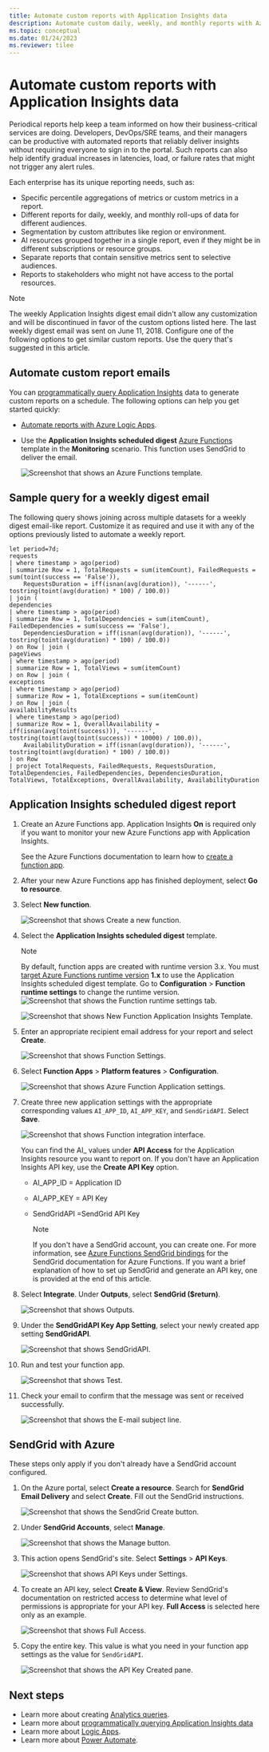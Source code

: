 ```yaml
---
title: Automate custom reports with Application Insights data
description: Automate custom daily, weekly, and monthly reports with Azure Monitor Application Insights data.
ms.topic: conceptual
ms.date: 01/24/2023
ms.reviewer: tilee
---
```


# Automate custom reports with Application Insights data

Periodical reports help keep a team informed on how their business-critical services are doing. Developers, DevOps/SRE teams, and their managers can be productive with automated reports that reliably deliver insights without requiring everyone to sign in to the portal. Such reports can also help identify gradual increases in latencies, load, or failure rates that might not trigger any alert rules.

Each enterprise has its unique reporting needs, such as:

* Specific percentile aggregations of metrics or custom metrics in a report.
* Different reports for daily, weekly, and monthly roll-ups of data for different audiences.
* Segmentation by custom attributes like region or environment.
* AI resources grouped together in a single report, even if they might be in different subscriptions or resource groups.
* Separate reports that contain sensitive metrics sent to selective audiences.
* Reports to stakeholders who might not have access to the portal resources.

> [!NOTE]
> The weekly Application Insights digest email didn't allow any customization and will be discontinued in favor of the custom options listed here. The last weekly digest email was sent on June 11, 2018. Configure one of the following options to get similar custom reports. Use the query that's suggested in this article.

## Automate custom report emails

You can [programmatically query Application Insights](/rest/api/application-insights/) data to generate custom reports on a schedule. The following options can help you get started quickly:

* [Automate reports with Azure Logic Apps](../../connectors/connectors-azure-application-insights.md).
* Use the **Application Insights scheduled digest** [Azure Functions](../../azure-functions/functions-get-started.md) template in the **Monitoring** scenario. This function uses SendGrid to deliver the email.

    ![Screenshot that shows an Azure Functions template.](./media/automate-custom-reports/azure-function-template.png)

## Sample query for a weekly digest email
The following query shows joining across multiple datasets for a weekly digest email-like report. Customize it as required and use it with any of the options previously listed to automate a weekly report.

```AIQL
let period=7d;
requests
| where timestamp > ago(period)
| summarize Row = 1, TotalRequests = sum(itemCount), FailedRequests = sum(toint(success == 'False')),
    RequestsDuration = iff(isnan(avg(duration)), '------', tostring(toint(avg(duration) * 100) / 100.0))
| join (
dependencies
| where timestamp > ago(period)
| summarize Row = 1, TotalDependencies = sum(itemCount), FailedDependencies = sum(success == 'False'),
    DependenciesDuration = iff(isnan(avg(duration)), '------', tostring(toint(avg(duration) * 100) / 100.0))
) on Row | join (
pageViews
| where timestamp > ago(period)
| summarize Row = 1, TotalViews = sum(itemCount)
) on Row | join (
exceptions
| where timestamp > ago(period)
| summarize Row = 1, TotalExceptions = sum(itemCount)
) on Row | join (
availabilityResults
| where timestamp > ago(period)
| summarize Row = 1, OverallAvailability = iff(isnan(avg(toint(success))), '------', tostring(toint(avg(toint(success)) * 10000) / 100.0)),
    AvailabilityDuration = iff(isnan(avg(duration)), '------', tostring(toint(avg(duration) * 100) / 100.0))
) on Row
| project TotalRequests, FailedRequests, RequestsDuration, TotalDependencies, FailedDependencies, DependenciesDuration, TotalViews, TotalExceptions, OverallAvailability, AvailabilityDuration
```

## Application Insights scheduled digest report

1. Create an Azure Functions app. Application Insights **On** is required only if you want to monitor your new Azure Functions app with Application Insights.

   See the Azure Functions documentation to learn how to [create a function app](../../azure-functions/functions-get-started.md).

1. After your new Azure Functions app has finished deployment, select **Go to resource**.

1. Select **New function**.

   ![Screenshot that shows Create a new function.](./media/automate-custom-reports/new-function.png)

1. Select the **Application Insights scheduled digest** template.

     > [!NOTE]
     > By default, function apps are created with runtime version 3.x. You must [target Azure Functions runtime version](../../azure-functions/set-runtime-version.md) **1.x** to use the Application Insights scheduled digest template. Go to **Configuration** > **Function runtime settings** to change the runtime version. ![Screenshot that shows the Function runtime settings tab.](./media/automate-custom-reports/change-runtime-v.png)

   ![Screenshot that shows New Function Application Insights Template.](./media/automate-custom-reports/function-app-04.png)

1. Enter an appropriate recipient email address for your report and select **Create**.

   ![Screenshot that shows Function Settings.](./media/automate-custom-reports/scheduled-digest.png)

1. Select **Function Apps** > **Platform features** > **Configuration**.

    ![Screenshot that shows Azure Function Application settings.](./media/automate-custom-reports/config.png)

1. Create three new application settings with the appropriate corresponding values ``AI_APP_ID``, ``AI_APP_KEY``, and ``SendGridAPI``. Select **Save**.

     ![Screenshot that shows Function integration interface.](./media/automate-custom-reports/app-settings.png)
    
    You can find the AI_ values under **API Access** for the Application Insights resource you want to report on. If you don't have an Application Insights API key, use the **Create API Key** option.
    
   * AI_APP_ID = Application ID
   * AI_APP_KEY = API Key
   * SendGridAPI =SendGrid API Key

     > [!NOTE]
     > If you don't have a SendGrid account, you can create one. For more information, see [Azure Functions SendGrid bindings](../../azure-functions/functions-bindings-sendgrid.md) for the SendGrid documentation for Azure Functions. If you want a brief explanation of how to set up SendGrid and generate an API key, one is provided at the end of this article.

1. Select **Integrate**. Under **Outputs**, select **SendGrid ($return)**.

     ![Screenshot that shows Outputs.](./media/automate-custom-reports/integrate.png)

1. Under the **SendGridAPI Key App Setting**, select your newly created app setting **SendGridAPI**.

     ![Screenshot that shows SendGridAPI.](./media/automate-custom-reports/sendgrid-output.png)

1. Run and test your function app.

     ![Screenshot that shows Test.](./media/automate-custom-reports/function-app-11.png)

1. Check your email to confirm that the message was sent or received successfully.

     ![Screenshot that shows the E-mail subject line.](./media/automate-custom-reports/function-app-12.png)

## SendGrid with Azure

These steps only apply if you don't already have a SendGrid account configured.

1. On the Azure portal, select **Create a resource**. Search for **SendGrid Email Delivery** and select **Create**. Fill out the SendGrid instructions.

     ![Screenshot that shows the SendGrid Create button.](./media/automate-custom-reports/sendgrid.png)

1. Under **SendGrid Accounts**, select **Manage**.

     ![Screenshot that shows the Manage button.](./media/automate-custom-reports/sendgrid-manage.png)

1. This action opens SendGrid's site. Select **Settings** > **API Keys**.

     ![Screenshot that shows API Keys under Settings.](./media/automate-custom-reports/function-app-15.png)

1. To create an API key, select **Create & View**. Review SendGrid's documentation on restricted access to determine what level of permissions is appropriate for your API key. **Full Access** is selected here only as an example.

   ![Screenshot that shows Full Access.](./media/automate-custom-reports/function-app-16.png)

1. Copy the entire key. This value is what you need in your function app settings as the value for `SendGridAPI`.

   ![Screenshot that shows the API Key Created pane.](./media/automate-custom-reports/function-app-17.png)

## Next steps

* Learn more about creating [Analytics queries](../logs/get-started-queries.md).
* Learn more about [programmatically querying Application Insights data](/rest/api/application-insights/)
* Learn more about [Logic Apps](../../logic-apps/logic-apps-overview.md).
* Learn more about [Power Automate](https://make.powerautomate.com).
